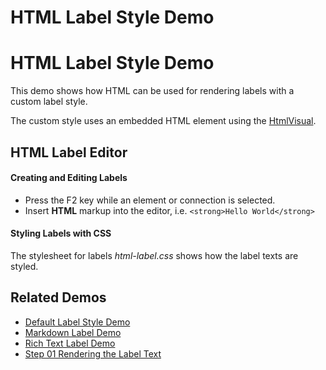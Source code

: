 <!--
 //////////////////////////////////////////////////////////////////////////////
 // @license
 // This file is part of yFiles for HTML 2.6.0.3.
 // Use is subject to license terms.
 //
 // Copyright (c) 2000-2024 by yWorks GmbH, Vor dem Kreuzberg 28,
 // 72070 Tuebingen, Germany. All rights reserved.
 //
 //////////////////////////////////////////////////////////////////////////////
-->
# HTML Label Style Demo

# HTML Label Style Demo

This demo shows how HTML can be used for rendering labels with a custom label style.

The custom style uses an embedded HTML element using the [HtmlVisual](https://docs.yworks.com/yfileshtml/#/api/HtmlVisual).

## HTML Label Editor

#### Creating and Editing Labels

- Press the F2 key while an element or connection is selected.
- Insert **HTML** markup into the editor, i.e. `<strong>Hello World</strong>`

#### Styling Labels with CSS

The stylesheet for labels _html-label.css_ shows how the label texts are styled.

## Related Demos

- [Default Label Style Demo](../../style/default-label-style/)
- [Markdown Label Demo](../../style/markdownlabel/)
- [Rich Text Label Demo](../../style/richtextlabel/)
- [Step 01 Rendering the Label Text](../../tutorial-style-implementation-label/01-render-label-text/)
